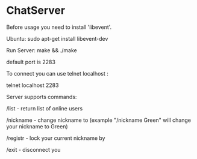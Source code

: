 # ChatServer
Before usage you need to install 'libevent'.

Ubuntu:
sudo apt-get install libevent-dev

Run Server:
make && ./make <port>

default port is 2283

To connect you can use telnet localhost <port>:

telnet localhost 2283


Server supports commands:

/list - return list of online users

/nickname <nickname> - change nickname to <nickname> (example "/nickname Green" will change your nickname to Green)

/registr <password> - lock your current nickname by <password>

/exit - disconnect you
